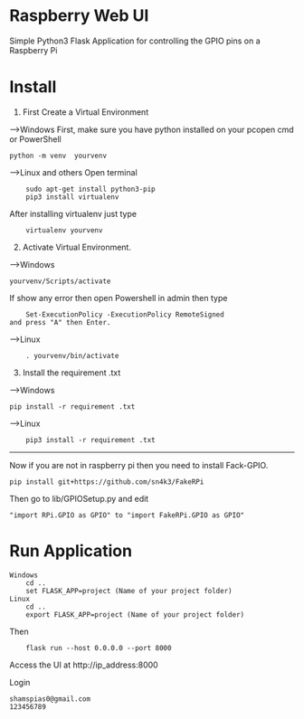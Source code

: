 # Raspberry Web UI
Simple Python3 Flask Application for controlling the GPIO pins on a Raspberry Pi

# Install
1. First Create a Virtual Environment

-->Windows First, make sure you have python installed on your pcopen cmd or PowerShell
	
	python -m venv  yourvenv
		
-->Linux and others Open terminal
	
        sudo apt-get install python3-pip
        pip3 install virtualenv
	
After installing virtualenv just type

        virtualenv yourvenv

2. Activate Virtual Environment.

-->Windows
	
	yourvenv/Scripts/activate
		
If show any error then open Powershell in admin
then type

        Set-ExecutionPolicy -ExecutionPolicy RemoteSigned
	and press "A" then Enter.

-->Linux

        . yourvenv/bin/activate
		
3. Install the requirement .txt

-->Windows
	
	pip install -r requirement .txt

-->Linux
	
        pip3 install -r requirement .txt

-------------------------------
Now if you are not in raspberry pi then you need to install Fack-GPIO.

    pip install git+https://github.com/sn4k3/FakeRPi
Then go to lib/GPIOSetup.py and edit 

    "import RPi.GPIO as GPIO" to "import FakeRPi.GPIO as GPIO"

# Run Application

    Windows
        cd ..
        set FLASK_APP=project (Name of your project folder)
    Linux
        cd ..
        export FLASK_APP=project (Name of your project folder)

Then 

        flask run --host 0.0.0.0 --port 8000

Access the UI at http://ip_address:8000

Login
    
    shamspias0@gmail.com
    123456789

